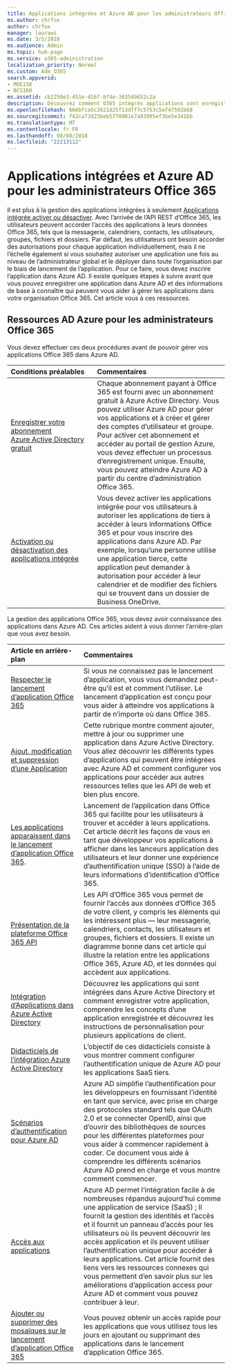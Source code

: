 ```yaml
---
title: Applications intégrées et Azure AD pour les administrateurs Office 365
ms.author: chrfox
author: chrfox
manager: laurawi
ms.date: 3/5/2018
ms.audience: Admin
ms.topic: hub-page
ms.service: o365-administration
localization_priority: Normal
ms.custom: Adm_O365
search.appverid:
- MOE150
- BCS160
ms.assetid: cb2250e3-451e-416f-bf4e-363549652c2a
description: Découvrez comment O365 intégrés applications sont enregistrés et administré dans Azure AD
ms.openlocfilehash: 666bfca5c2621d25f13dff7c5753c5ef47591b68
ms.sourcegitcommit: f42ca73d23beb5770981e7a93995ef3be5e341bb
ms.translationtype: MT
ms.contentlocale: fr-FR
ms.lasthandoff: 08/08/2018
ms.locfileid: "22213112"
---
```

# <a name="integrated-apps-and-azure-ad-for-office-365-administrators"></a>Applications intégrées et Azure AD pour les administrateurs Office 365

Il est plus à la gestion des applications intégrées à seulement [Applications intégrée activer ou désactiver](https://support.office.com/article/7e453a40-66df-44ab-92a1-96786cb7fb34#__toc379982114). Avec l’arrivée de l’API REST d’Office 365, les utilisateurs peuvent accorder l’accès des applications à leurs données Office 365, tels que la messagerie, calendriers, contacts, les utilisateurs, groupes, fichiers et dossiers. Par défaut, les utilisateurs ont besoin accorder des autorisations pour chaque application individuellement, mais il ne l’échelle également si vous souhaitez autoriser une application une fois au niveau de l’administrateur global et le déployer dans toute l’organisation par le biais de lancement de l’application. Pour ce faire, vous devez inscrire l’application dans Azure AD. Il existe quelques étapes à suivre avant que vous pouvez enregistrer une application dans Azure AD et des informations de base à connaître qui peuvent vous aider à gérer les applications dans votre organisation Office 365. Cet article vous à ces ressources.
  
## <a name="azure-ad-resources-for-office-365-admins"></a>Ressources AD Azure pour les administrateurs Office 365

Vous devez effectuer ces deux procédures avant de pouvoir gérer vos applications Office 365 dans Azure AD.
  
|**Conditions préalables**|**Commentaires**|
|:-----|:-----|
|[Enregistrer votre abonnement Azure Active Directory gratuit](https://go.microsoft.com/fwlink/?LinkId=617127) <br/> |Chaque abonnement payant à Office 365 est fourni avec un abonnement gratuit à Azure Active Directory. Vous pouvez utiliser Azure AD pour gérer vos applications et à créer et gérer des comptes d’utilisateur et groupe. Pour activer cet abonnement et accéder au portail de gestion Azure, vous devez effectuer un processus d’enregistrement unique. Ensuite, vous pouvez atteindre Azure AD à partir du centre d’administration Office 365.  <br/> |
|[Activation ou désactivation des applications intégrée](https://support.office.com/article/7e453a40-66df-44ab-92a1-96786cb7fb34#__toc379982114) <br/> |Vous devez activer les applications intégrée pour vos utilisateurs à autoriser les applications de tiers à accéder à leurs informations Office 365 et pour vous inscrire des applications dans Azure AD. Par exemple, lorsqu’une personne utilise une application tierce, cette application peut demander à autorisation pour accéder à leur calendrier et de modifier des fichiers qui se trouvent dans un dossier de Business OneDrive.  <br/> |
   
La gestion des applications Office 365, vous devez avoir connaissance des applications dans Azure AD. Ces articles aident à vous donner l’arrière-plan que vous avez besoin.
  
|**Article en arrière-plan**|**Commentaires**|
|:-----|:-----|
|[Respecter le lancement d’application Office 365](https://support.office.com/article/79f12104-6fed-442f-96a0-eb089a3f476a) <br/> |Si vous ne connaissez pas le lancement d’application, vous vous demandez peut-être qu’il est et comment l’utiliser. Le lancement d’application est conçu pour vous aider à atteindre vos applications à partir de n’importe où dans Office 365.  <br/> |
|[Ajout, modification et suppression d’une Application](https://go.microsoft.com/fwlink/?LinkId=617137) <br/> |Cette rubrique montre comment ajouter, mettre à jour ou supprimer une application dans Azure Active Directory. Vous allez découvrir les différents types d’applications qui peuvent être intégrées avec Azure AD et comment configurer vos applications pour accéder aux autres ressources telles que les API de web et bien plus encore.  <br/> |
|[Les applications apparaissent dans le lancement d’application Office 365](https://go.microsoft.com/fwlink/?LinkId=617138).  <br/> |Lancement de l’application dans Office 365 qui facilite pour les utilisateurs à trouver et accéder à leurs applications. Cet article décrit les façons de vous en tant que développeur vos applications à afficher dans les lanceurs application des utilisateurs et leur donner une expérience d’authentification unique (SSO) à l’aide de leurs informations d’identification d’Office 365.  <br/> |
|[Présentation de la plateforme Office 365 API](https://go.microsoft.com/fwlink/?LinkId=617140) <br/> |Les API d’Office 365 vous permet de fournir l’accès aux données d’Office 365 de votre client, y compris les éléments qui les intéressent plus — leur messagerie, calendriers, contacts, les utilisateurs et groupes, fichiers et dossiers. Il existe un diagramme bonne dans cet article qui illustre la relation entre les applications Office 365, Azure AD, et les données qui accèdent aux applications.  <br/> |
|[Intégration d’Applications dans Azure Active Directory](https://go.microsoft.com/fwlink/?LinkId=617141) <br/> | Découvrez les applications qui sont intégrées dans Azure Active Directory et comment enregistrer votre application, comprendre les concepts d’une application enregistrée et découvrez les instructions de personnalisation pour plusieurs applications de client.  <br/> |
|[Didacticiels de l’intégration Azure Active Directory](https://go.microsoft.com/fwlink/?LinkId=617144) <br/> |L’objectif de ces didacticiels consiste à vous montrer comment configurer l’authentification unique de Azure AD pour les applications SaaS tiers.  <br/> |
|[Scénarios d’authentification pour Azure AD](https://go.microsoft.com/fwlink/?LinkId=617145) <br/> |Azure AD simplifie l’authentification pour les développeurs en fournissant l’identité en tant que service, avec prise en charge des protocoles standard tels que OAuth 2.0 et se connecter OpenID, ainsi que d’ouvrir des bibliothèques de sources pour les différentes plateformes pour vous aider à commencer rapidement à coder. Ce document vous aide à comprendre les différents scénarios Azure AD prend en charge et vous montre comment commencer.  <br/> |
|[Accès aux applications](https://go.microsoft.com/fwlink/?LinkId=617146) <br/> |Azure AD permet l’intégration facile à de nombreuses répandus aujourd'hui comme une application de service (SaaS) ; Il fournit la gestion des identités et l’accès et il fournit un panneau d’accès pour les utilisateurs où ils peuvent découvrir les accès application et ils peuvent utiliser l’authentification unique pour accéder à leurs applications. Cet article fournit des liens vers les ressources connexes qui vous permettent d’en savoir plus sur les améliorations d’application access pour Azure AD et comment vous pouvez contribuer à leur.  <br/> |
|[Ajouter ou supprimer des mosaïques sur le lancement d’application Office 365](https://support.office.com/article/0b71362d-ce56-4d21-9b2f-bdb750a82b81) <br/> |Vous pouvez obtenir un accès rapide pour les applications que vous utilisez tous les jours en ajoutant ou supprimant des applications dans le lancement d’application Office 365.  <br/> |
   

